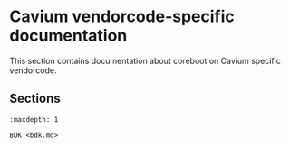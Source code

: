 # Cavium vendorcode-specific documentation

This section contains documentation about coreboot on Cavium specific
vendorcode.

## Sections

```{toctree}
:maxdepth: 1

BDK <bdk.md>
```

